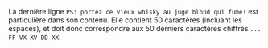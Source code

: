 La dernière ligne `PS: portez ce vieux whisky au juge blond qui fume!` est particulière dans son contenu. 
Elle contient 50 caractères (incluant les espaces), et doit donc correspondre aux 50 derniers caractères chiffrés `... FF VX XV DD XX`.